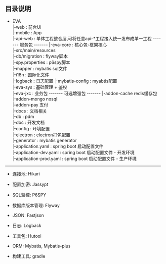## 目录说明

+ EVA   
    |-web : 前台UI   
    |-mobile : App  
    |-api-web : 单体工程整合层,可将任意api-*工程接入统一发布成单一工程
    ------- 服务包 -------
    |-eva-core : 核心包-框架核心    
        |-src/main/resources   
            |-db/migration : flyway脚本   
            |-spy.properties : p6spy脚本   
            |-mapper : mybatis sql文件   
            |-i18n : 国际化文件  
            |-logback : 日志配置
            |-mybatis-config : myabtis配置   
    |-eva-sys : 基础管理 + 鉴权   
    |-eva-jxc : 业务包 
    ------- 可选增强包 -------
    |-addon-cache redis缓存包  
    |-addon-mongo nosql  
    |-addon-pay 支付   
    |-docs : 文档相关   
        |-db : pdm   
        |-doc : 开发文档   
        |-config : 环境配置   
        |-electron : electron打包配置     
        |-generator : mybatis generator    
        |-application.yaml : spring boot 启动配置文件    
        |-application-dev.yaml : spring boot 启动配置文件 - 开发环境       
        |-application-prod.yaml : spring boot 启动配置文件 - 生产环境     
        
-----------------------------------------------------------------   

 - 连接池: Hikari
 - 配置加密: Jassypt
 - SQL监控: P6SPY
 - 数据库版本管理: Flyway
 - JSON: Fastjson
 - 日志: Logback
 - 工具包: Hutool
 - ORM: Mybatis, Mybatis-plus
 
 - 构建工具: gradle
